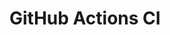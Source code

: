 # GitHub Actions CI




































































































































































































































































































































































































































































































































































































































































































































































































































































































































































































































































































































































































































































































































































































































































































































































































